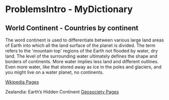 # ProblemsIntro - MyDictionary
## World Continent - Countries by continent


The word continent is used to differentiate between various large land areas of Earth into which all the land surface of the planet is divided. The term refers to the 'mountain top' regions of the Earth not flooded by water, dry land.
The level of the surrounding water ultimately defines the shape and borders of continents. More water implies less land and different outlines. Even more water, like that stored away as ice in the poles and glaciers, and you might live on a water planet, no continents.

[Wkipedia Pages](https://simple.wikipedia.org/wiki/List_of_countries_by_continents)

Zealandia: Earth’s Hidden Continent
[Geosociety Pages](https://www.geosociety.org/gsatoday/archive/27/3/article/GSATG321A.1.htm)

